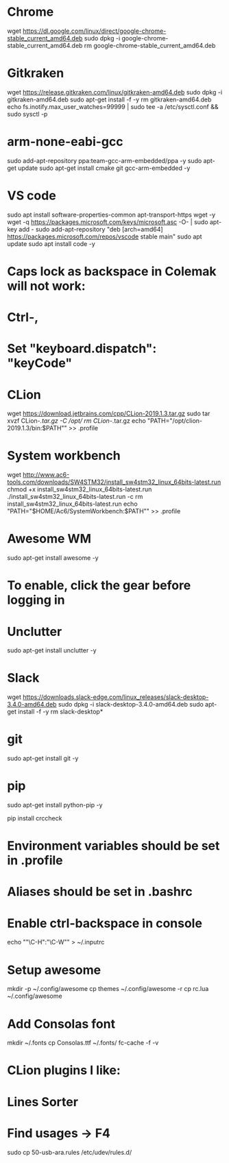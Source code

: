 # Chrome
wget https://dl.google.com/linux/direct/google-chrome-stable_current_amd64.deb
sudo dpkg -i google-chrome-stable_current_amd64.deb
rm google-chrome-stable_current_amd64.deb

# Gitkraken
wget https://release.gitkraken.com/linux/gitkraken-amd64.deb
sudo dpkg -i gitkraken-amd64.deb
sudo apt-get install -f -y
rm gitkraken-amd64.deb
echo fs.inotify.max_user_watches=99999 | sudo tee -a /etc/sysctl.conf && sudo sysctl -p

# arm-none-eabi-gcc
sudo add-apt-repository ppa:team-gcc-arm-embedded/ppa -y
sudo apt-get update
sudo apt-get install cmake git gcc-arm-embedded -y

# VS code
sudo apt install software-properties-common apt-transport-https wget -y
wget -q https://packages.microsoft.com/keys/microsoft.asc -O- | sudo apt-key add -
sudo add-apt-repository "deb [arch=amd64] https://packages.microsoft.com/repos/vscode stable main"
sudo apt update
sudo apt install code -y
# Caps lock as backspace in Colemak will not work:
# Ctrl-,
# Set "keyboard.dispatch": "keyCode"

# CLion
wget https://download.jetbrains.com/cpp/CLion-2019.1.3.tar.gz
sudo tar xvzf CLion-*.tar.gz -C /opt/
rm CLion-*.tar.gz
echo "PATH=\"/opt/clion-2019.1.3/bin:\$PATH\"" >> .profile

# System workbench
wget http://www.ac6-tools.com/downloads/SW4STM32/install_sw4stm32_linux_64bits-latest.run
chmod +x install_sw4stm32_linux_64bits-latest.run
./install_sw4stm32_linux_64bits-latest.run -c
rm install_sw4stm32_linux_64bits-latest.run
echo "PATH=\"\$HOME/Ac6/SystemWorkbench:\$PATH\"" >> .profile

# Awesome WM
sudo apt-get install awesome -y

# To enable, click the gear before logging in

# Unclutter
sudo apt-get install unclutter -y

# Slack
wget https://downloads.slack-edge.com/linux_releases/slack-desktop-3.4.0-amd64.deb
sudo dpkg -i slack-desktop-3.4.0-amd64.deb
sudo apt-get install -f -y
rm slack-desktop*

# git
sudo apt-get install git -y

# pip
sudo apt-get install python-pip -y

pip install crccheck

# Environment variables should be set in .profile
# Aliases should be set in .bashrc

# Enable ctrl-backspace in console
echo "\"\\C-H\":\"\\C-W\"" > ~/.inputrc

# Setup awesome
mkdir -p ~/.config/awesome
cp themes ~/.config/awesome -r
cp rc.lua ~/.config/awesome

# Add Consolas font
mkdir ~/.fonts
cp Consolas.ttf ~/.fonts/
fc-cache -f -v

# CLion plugins I like:
# Lines Sorter
# Find usages -> F4

sudo cp 50-usb-ara.rules /etc/udev/rules.d/
